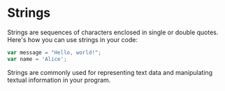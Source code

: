 # Strings

Strings are sequences of characters enclosed in single or double quotes. Here's how you can use strings in your code:

```ts
var message = "Hello, world!";
var name = 'Alice';
```

Strings are commonly used for representing text data and manipulating textual information in your program.
